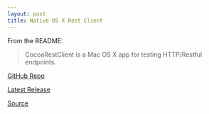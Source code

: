 ```yaml
---
layout: post
title: Native OS X Rest Client
---
```


From the README: 
> CocoaRestClient is a Mac OS X app for testing HTTP/Restful endpoints.

[GitHub Repo](https://github.com/mmattozzi/cocoa-rest-client)

[Latest Release](https://github.com/mmattozzi/cocoa-rest-client/releases)

[Source](http://stackoverflow.com/a/14913780/919790)
